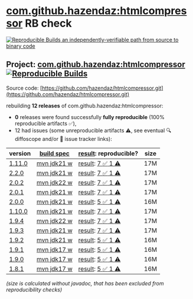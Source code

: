 [com.github.hazendaz:htmlcompressor](https://central.sonatype.com/artifact/com.github.hazendaz/htmlcompressor/versions) RB check
=======

[![Reproducible Builds](https://reproducible-builds.org/images/logos/rb.svg) an independently-verifiable path from source to binary code](https://reproducible-builds.org/)

## Project: [com.github.hazendaz:htmlcompressor](https://central.sonatype.com/artifact/com.github.hazendaz/htmlcompressor/versions) [![Reproducible Builds](https://img.shields.io/endpoint?url=https://raw.githubusercontent.com/jvm-repo-rebuild/reproducible-central/master/content/com/github/hazendaz/htmlcompressor/badge.json)](https://github.com/jvm-repo-rebuild/reproducible-central/blob/master/content/com/github/hazendaz/htmlcompressor/README.md)

Source code: [https://github.com/hazendaz/htmlcompressor.git](https://github.com/hazendaz/htmlcompressor.git)

rebuilding **12 releases** of com.github.hazendaz:htmlcompressor:
- **0** releases were found successfully **fully reproducible** (100% reproducible artifacts :white_check_mark:),
- 12 had issues (some unreproducible artifacts :warning:, see eventual :mag: diffoscope and/or :memo: issue tracker links):

| version | [build spec](/BUILDSPEC.md) | [result](https://reproducible-builds.org/docs/jvm/): reproducible? | size |
| -- | --------- | ------ | -- |
| [1.11.0](https://central.sonatype.com/artifact/com.github.hazendaz/htmlcompressor/1.11.0/pom) | [mvn jdk21 w](htmlcompressor-1.11.0.buildspec) | [result](htmlcompressor-1.11.0.buildinfo): [7 :white_check_mark:  1 :warning:](htmlcompressor-1.11.0.buildcompare) | 17M |
| [2.2.0](https://central.sonatype.com/artifact/com.github.hazendaz/htmlcompressor/2.2.0/pom) | [mvn jdk21 w](htmlcompressor-2.2.0.buildspec) | [result](htmlcompressor-2.2.0.buildinfo): [7 :white_check_mark:  1 :warning:](htmlcompressor-2.2.0.buildcompare) | 17M |
| [2.0.2](https://central.sonatype.com/artifact/com.github.hazendaz/htmlcompressor/2.0.2/pom) | [mvn jdk22 w](htmlcompressor-2.0.2.buildspec) | [result](htmlcompressor-2.0.2.buildinfo): [7 :white_check_mark:  1 :warning:](htmlcompressor-2.0.2.buildcompare) | 17M |
| [2.0.1](https://central.sonatype.com/artifact/com.github.hazendaz/htmlcompressor/2.0.1/pom) | [mvn jdk21 w](htmlcompressor-2.0.1.buildspec) | [result](htmlcompressor-2.0.1.buildinfo): [7 :white_check_mark:  1 :warning:](htmlcompressor-2.0.1.buildcompare) | 17M |
| [2.0.0](https://central.sonatype.com/artifact/com.github.hazendaz/htmlcompressor/2.0.0/pom) | [mvn jdk21 w](htmlcompressor-2.0.0.buildspec) | [result](htmlcompressor-2.0.0.buildinfo): [5 :white_check_mark:  1 :warning:](htmlcompressor-2.0.0.buildcompare) | 16M |
| [1.10.0](https://central.sonatype.com/artifact/com.github.hazendaz/htmlcompressor/1.10.0/pom) | [mvn jdk21 w](htmlcompressor-1.10.0.buildspec) | [result](htmlcompressor-1.10.0.buildinfo): [7 :white_check_mark:  1 :warning:](htmlcompressor-1.10.0.buildcompare) | 17M |
| [1.9.4](https://central.sonatype.com/artifact/com.github.hazendaz/htmlcompressor/1.9.4/pom) | [mvn jdk22 w](htmlcompressor-1.9.4.buildspec) | [result](htmlcompressor-1.9.4.buildinfo): [7 :white_check_mark:  1 :warning:](htmlcompressor-1.9.4.buildcompare) | 17M |
| [1.9.3](https://central.sonatype.com/artifact/com.github.hazendaz/htmlcompressor/1.9.3/pom) | [mvn jdk21 w](htmlcompressor-1.9.3.buildspec) | [result](htmlcompressor-1.9.3.buildinfo): [7 :white_check_mark:  1 :warning:](htmlcompressor-1.9.3.buildcompare) | 17M |
| [1.9.2](https://central.sonatype.com/artifact/com.github.hazendaz/htmlcompressor/1.9.2/pom) | [mvn jdk21 w](htmlcompressor-1.9.2.buildspec) | [result](htmlcompressor-1.9.2.buildinfo): [5 :white_check_mark:  1 :warning:](htmlcompressor-1.9.2.buildcompare) | 16M |
| [1.9.1](https://central.sonatype.com/artifact/com.github.hazendaz/htmlcompressor/1.9.1/pom) | [mvn jdk17 w](htmlcompressor-1.9.1.buildspec) | [result](htmlcompressor-1.9.1.buildinfo): [5 :white_check_mark:  1 :warning:](htmlcompressor-1.9.1.buildcompare) | 16M |
| [1.9.0](https://central.sonatype.com/artifact/com.github.hazendaz/htmlcompressor/1.9.0/pom) | [mvn jdk17 w](htmlcompressor-1.9.0.buildspec) | [result](htmlcompressor-1.9.0.buildinfo): [5 :white_check_mark:  1 :warning:](htmlcompressor-1.9.0.buildcompare) | 16M |
| [1.8.1](https://central.sonatype.com/artifact/com.github.hazendaz/htmlcompressor/1.8.1/pom) | [mvn jdk17 w](htmlcompressor-1.8.1.buildspec) | [result](htmlcompressor-1.8.1.buildinfo): [5 :white_check_mark:  1 :warning:](htmlcompressor-1.8.1.buildcompare) | 16M |

<i>(size is calculated without javadoc, that has been excluded from reproducibility checks)</i>
